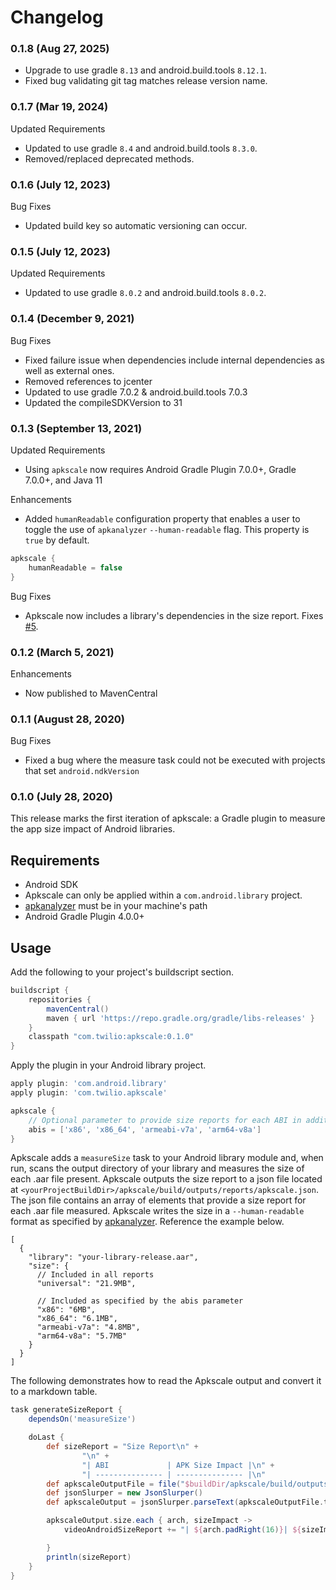 # Changelog
### 0.1.8 (Aug 27, 2025)

- Upgrade to use gradle `8.13` and android.build.tools `8.12.1`.
- Fixed bug validating git tag matches release version name.

### 0.1.7 (Mar 19, 2024)

Updated Requirements

- Updated to use gradle `8.4` and android.build.tools `8.3.0`.
- Removed/replaced deprecated methods.

### 0.1.6 (July 12, 2023)

Bug Fixes

- Updated build key so automatic versioning can occur.

### 0.1.5 (July 12, 2023)

Updated Requirements

- Updated to use gradle `8.0.2` and android.build.tools `8.0.2`.

### 0.1.4 (December 9, 2021)

Bug Fixes

- Fixed failure issue when dependencies include internal dependencies as well as external ones.
- Removed references to jcenter
- Updated to use gradle 7.0.2 & android.build.tools 7.0.3
- Updated the compileSDKVersion to 31

### 0.1.3 (September 13, 2021)

Updated Requirements

- Using `apkscale` now requires Android Gradle Plugin 7.0.0+,  Gradle 7.0.0+, and Java 11

Enhancements

- Added `humanReadable` configuration property that enables a user to toggle the use of `apkanalyzer` `--human-readable` flag. This property is `true` by default.

```groovy
apkscale {
    humanReadable = false
}
```

Bug Fixes

- Apkscale now includes a library's dependencies in the size report. Fixes [#5](https://github.com/twilio/apkscale/issues/5).

### 0.1.2 (March 5, 2021)

Enhancements

- Now published to MavenCentral

### 0.1.1 (August 28, 2020)

Bug Fixes

- Fixed a bug where the measure task could not be executed with projects that set `android.ndkVersion`

### 0.1.0 (July 28, 2020)

This release marks the first iteration of apkscale: a Gradle plugin to measure the app size impact of Android libraries.

## Requirements

* Android SDK
* Apkscale can only be applied within a `com.android.library` project.
* [apkanalyzer](https://developer.android.com/studio/command-line/apkanalyzer) must be in your machine's path
* Android Gradle Plugin 4.0.0+

## Usage

Add the following to your project's buildscript section.

```groovy
buildscript {
    repositories {
        mavenCentral()
        maven { url 'https://repo.gradle.org/gradle/libs-releases' }
    }
    classpath "com.twilio:apkscale:0.1.0"
}
```

Apply the plugin in your Android library project.

```groovy
apply plugin: 'com.android.library'
apply plugin: 'com.twilio.apkscale'

apkscale {
    // Optional parameter to provide size reports for each ABI in addition to the default universal ABI
    abis = ['x86', 'x86_64', 'armeabi-v7a', 'arm64-v8a']
}
```

Apkscale adds a `measureSize` task to your Android library module and, when run, scans the output directory of your library and measures the size of each .aar file present. Apkscale outputs the size report to a json file located at `<yourProjectBuildDir>/apkscale/build/outputs/reports/apkscale.json`. The json file contains an array of elements that provide a size report for each .aar file measured. Apkscale writes the size in a `--human-readable` format as specified by [apkanalyzer](https://developer.android.com/studio/command-line/apkanalyzer). Reference the example below.

```json5
[
  {
    "library": "your-library-release.aar",
    "size": {
      // Included in all reports
      "universal": "21.9MB",

      // Included as specified by the abis parameter
      "x86": "6MB",
      "x86_64": "6.1MB",
      "armeabi-v7a": "4.8MB",
      "arm64-v8a": "5.7MB"
    }
  }
]
```

The following demonstrates how to read the Apkscale output and convert it to a markdown table.

```groovy
task generateSizeReport {
    dependsOn('measureSize')

    doLast {
        def sizeReport = "Size Report\n" +
                "\n" +
                "| ABI             | APK Size Impact |\n" +
                "| --------------- | --------------- |\n"
        def apkscaleOutputFile = file("$buildDir/apkscale/build/outputs/reports/apkscale.json")
        def jsonSlurper = new JsonSlurper()
        def apkscaleOutput = jsonSlurper.parseText(apkscaleOutputFile.text).get(0)

        apkscaleOutput.size.each { arch, sizeImpact ->
            videoAndroidSizeReport += "| ${arch.padRight(16)}| ${sizeImpact.padRight(16)}|\n"

        }
        println(sizeReport)
    }
}
```
